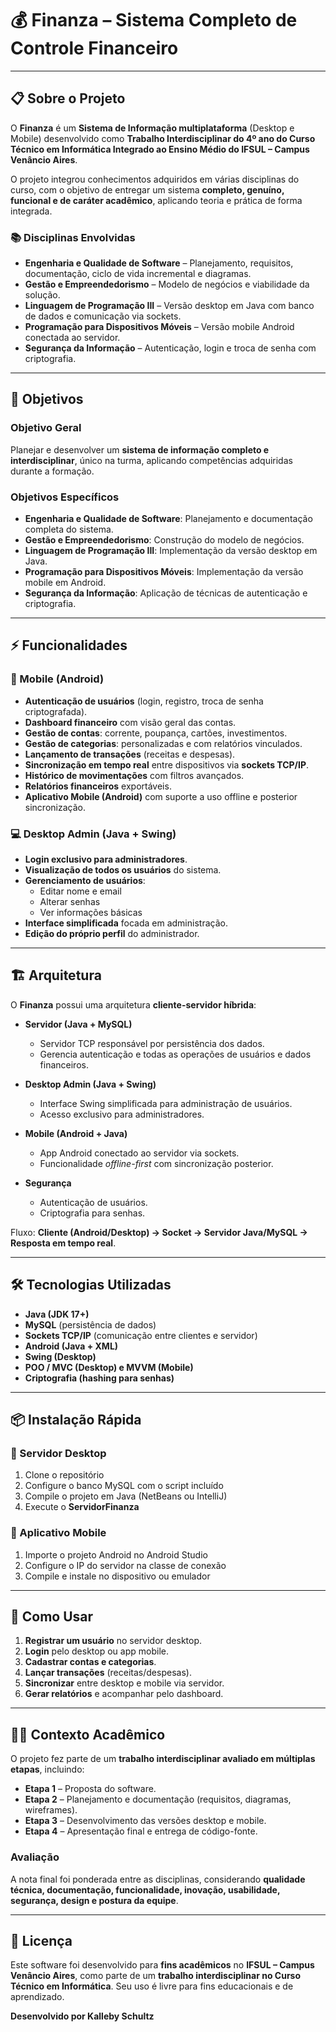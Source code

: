 

# 💰 Finanza – Sistema Completo de Controle Financeiro

---

## 📋 Sobre o Projeto

O **Finanza** é um **Sistema de Informação multiplataforma** (Desktop e Mobile) desenvolvido como **Trabalho Interdisciplinar do 4º ano do Curso Técnico em Informática Integrado ao Ensino Médio do IFSUL – Campus Venâncio Aires**.

O projeto integrou conhecimentos adquiridos em várias disciplinas do curso, com o objetivo de entregar um sistema **completo, genuíno, funcional e de caráter acadêmico**, aplicando teoria e prática de forma integrada.

### 📚 Disciplinas Envolvidas

* **Engenharia e Qualidade de Software** – Planejamento, requisitos, documentação, ciclo de vida incremental e diagramas.
* **Gestão e Empreendedorismo** – Modelo de negócios e viabilidade da solução.
* **Linguagem de Programação III** – Versão desktop em Java com banco de dados e comunicação via sockets.
* **Programação para Dispositivos Móveis** – Versão mobile Android conectada ao servidor.
* **Segurança da Informação** – Autenticação, login e troca de senha com criptografia.

---

## 🎯 Objetivos

### Objetivo Geral

Planejar e desenvolver um **sistema de informação completo e interdisciplinar**, único na turma, aplicando competências adquiridas durante a formação.

### Objetivos Específicos

* **Engenharia e Qualidade de Software**: Planejamento e documentação completa do sistema.
* **Gestão e Empreendedorismo**: Construção do modelo de negócios.
* **Linguagem de Programação III**: Implementação da versão desktop em Java.
* **Programação para Dispositivos Móveis**: Implementação da versão mobile em Android.
* **Segurança da Informação**: Aplicação de técnicas de autenticação e criptografia.

---

## ⚡ Funcionalidades

### 📱 Mobile (Android)
* **Autenticação de usuários** (login, registro, troca de senha criptografada).
* **Dashboard financeiro** com visão geral das contas.
* **Gestão de contas**: corrente, poupança, cartões, investimentos.
* **Gestão de categorias**: personalizadas e com relatórios vinculados.
* **Lançamento de transações** (receitas e despesas).
* **Sincronização em tempo real** entre dispositivos via **sockets TCP/IP**.
* **Histórico de movimentações** com filtros avançados.
* **Relatórios financeiros** exportáveis.
* **Aplicativo Mobile (Android)** com suporte a uso offline e posterior sincronização.

### 💻 Desktop Admin (Java + Swing)
* **Login exclusivo para administradores**.
* **Visualização de todos os usuários** do sistema.
* **Gerenciamento de usuários**:
  - Editar nome e email
  - Alterar senhas
  - Ver informações básicas
* **Interface simplificada** focada em administração.
* **Edição do próprio perfil** do administrador.

---

## 🏗️ Arquitetura

O **Finanza** possui uma arquitetura **cliente-servidor híbrida**:

* **Servidor (Java + MySQL)**

  * Servidor TCP responsável por persistência dos dados.
  * Gerencia autenticação e todas as operações de usuários e dados financeiros.

* **Desktop Admin (Java + Swing)**

  * Interface Swing simplificada para administração de usuários.
  * Acesso exclusivo para administradores.

* **Mobile (Android + Java)**

  * App Android conectado ao servidor via sockets.
  * Funcionalidade *offline-first* com sincronização posterior.

* **Segurança**

  * Autenticação de usuários.
  * Criptografia para senhas.

Fluxo: **Cliente (Android/Desktop) → Socket → Servidor Java/MySQL → Resposta em tempo real**.

---

## 🛠️ Tecnologias Utilizadas

* **Java (JDK 17+)**
* **MySQL** (persistência de dados)
* **Sockets TCP/IP** (comunicação entre clientes e servidor)
* **Android (Java + XML)**
* **Swing (Desktop)**
* **POO / MVC (Desktop) e MVVM (Mobile)**
* **Criptografia (hashing para senhas)**

---

## 📦 Instalação Rápida

### 🔹 Servidor Desktop

1. Clone o repositório
2. Configure o banco MySQL com o script incluído
3. Compile o projeto em Java (NetBeans ou IntelliJ)
4. Execute o **ServidorFinanza**

### 🔹 Aplicativo Mobile

1. Importe o projeto Android no Android Studio
2. Configure o IP do servidor na classe de conexão
3. Compile e instale no dispositivo ou emulador

---

## 📖 Como Usar

1. **Registrar um usuário** no servidor desktop.
2. **Login** pelo desktop ou app mobile.
3. **Cadastrar contas e categorias**.
4. **Lançar transações** (receitas/despesas).
5. **Sincronizar** entre desktop e mobile via servidor.
6. **Gerar relatórios** e acompanhar pelo dashboard.

---

## 👨‍🏫 Contexto Acadêmico

O projeto fez parte de um **trabalho interdisciplinar avaliado em múltiplas etapas**, incluindo:

* **Etapa 1** – Proposta do software.
* **Etapa 2** – Planejamento e documentação (requisitos, diagramas, wireframes).
* **Etapa 3** – Desenvolvimento das versões desktop e mobile.
* **Etapa 4** – Apresentação final e entrega de código-fonte.

### Avaliação

A nota final foi ponderada entre as disciplinas, considerando **qualidade técnica, documentação, funcionalidade, inovação, usabilidade, segurança, design e postura da equipe**.

---

## 📄 Licença

Este software foi desenvolvido para **fins acadêmicos** no **IFSUL – Campus Venâncio Aires**, como parte de um **trabalho interdisciplinar no Curso Técnico em Informática**.
Seu uso é livre para fins educacionais e de aprendizado.

**Desenvolvido por Kalleby Schultz**
